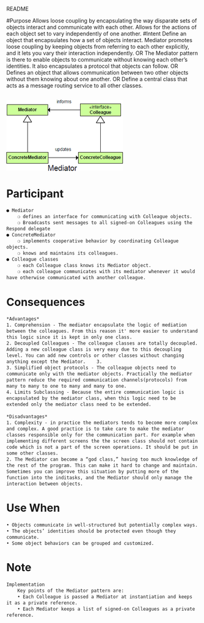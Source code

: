 README

#Purpose
	Allows loose coupling by encapsulating the way disparate sets of objects interact and communicate with each other. Allows for the actions of each object set to vary independently of one another.
#Intent
	Define an object that encapsulates how a set of objects interact. Mediator promotes loose coupling by keeping objects from referring to each other explicitly, and it lets you vary their interaction independently.
	OR
	The Mediator pattern is there to enable objects to communicate without knowing each other’s identities. It also encapsulates a protocol that objects can follow.
	OR	
	Defines an object that allows communication between two other objects without them knowing about one another.
	OR
	Define a central class that acts as a message routing service to all other classes.

##
![alt text](./Images/Mediator-1.md.png "Mediator")
##

# Participant
	● Mediator 
		❍ defines an interface for communicating with Colleague objects.
		❍ Broadcasts sent messages to all signed-on Colleagues using the Respond delegate
	● ConcreteMediator  
		❍ implements cooperative behavior by coordinating Colleague objects.
		❍ knows and maintains its colleagues.
	● Colleague classes  
		❍ each Colleague class knows its Mediator object.
		❍ each colleague communicates with its mediator whenever it would have otherwise communicated with another colleague.
 
 
# Consequences
	
	*Advantages*
	1. Comprehension - The mediator encapsulate the logic of mediation between the colleagues. From this reason it' more easier to understand this logic since it is kept in only one class.
    2. Decoupled Colleagues - The colleague classes are totally decoupled. Adding a new colleague class is very easy due to this decoupling level. You can add new controls or other classes without changing anything except the Mediator.    3. 
    3. Simplified object protocols - The colleague objects need to communicate only with the mediator objects. Practically the mediator pattern reduce the required communication channels(protocols) from many to many to one to many and many to one.
    4. Limits Subclassing - Because the entire communication logic is encapsulated by the mediator class, when this logic need to be extended only the mediator class need to be extended.

	*Disadvantages*
    1. Complexity - in practice the mediators tends to become more complex and complex. A good practice is to take care to make the mediator classes responsible only for the communication part. For example when implementing different screens the the screen class should not contain code which is not a part of the screen operations. It should be put in some other classes.
    2. The Mediator can become a “god class,” having too much knowledge of the rest of the program. This can make it hard to change and maintain. Sometimes you can improve this situation by putting more of the function into the inditasks, and the Mediator should only manage the interaction between objects.


# Use When
	• Objects communicate in well-structured but potentially complex ways.
	• The objects’ identities should be protected even though they communicate.
	• Some object behaviors can be grouped and customized.


# Note
	Implementation
		Key points of the Mediator pattern are:
		• Each Colleague is passed a Mediator at instantiation and keeps it as a private reference.
		• Each Mediator keeps a list of signed-on Colleagues as a private reference.